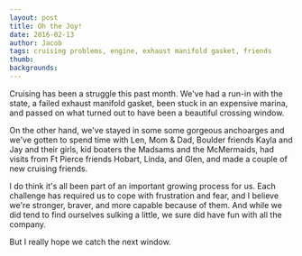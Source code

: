 ```yaml
---
layout: post
title: Oh the Joy!
date: 2016-02-13
author: Jacob
tags: cruising problems, engine, exhaust manifold gasket, friends
thumb: 
backgrounds:
---
```

Cruising has been a struggle this past month. We've had a run-in with the state, a failed exhaust manifold gasket, been stuck in an expensive marina, and passed on what turned out to have been a beautiful crossing window. 

On the other hand, we've stayed in some some gorgeous anchoarges and we've gotten to spend time with Len, Mom & Dad, Boulder friends Kayla and Jay and their girls, kid boaters the Madsams and the McMermaids, had visits from Ft Pierce friends Hobart, Linda, and Glen, and made a couple of new cruising friends. 

I do think it's all been part of an important growing process for us. Each challenge has required us to cope with frustration and fear, and I believe we're stronger, braver, and more capable because of them. And while we did tend to find ourselves sulking a little, we sure did have fun with all the company.

But I really hope we catch the next window.

